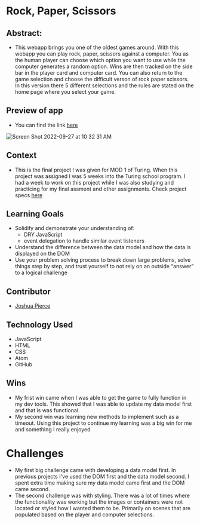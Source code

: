 # Rock, Paper, Scissors

## Abstract: 
  - This webapp brings you one of the oldest games around. With this webapp you can play rock, paper, scissors against a computer. You as the human player can choose which option you want to use while the computer generates a random option. Wins are then tracked on the side bar in the player card and computer card. You can also return to the game selection and choose the difficult verson of rock paper scissors. In this version there 5 different selections and the rules are stated on the home page where you select your game.

## Preview of app
  - You can find the link [here](https://jpierce28.github.io/rock-paper-scissors/) 

![Screen Shot 2022-09-27 at 10 32 31 AM](https://user-images.githubusercontent.com/110264166/192583488-36506929-4042-48de-8d0b-2f6009a24bd3.png)

## Context 
  - This is the final project I was given for MOD 1 of Turing. When this project was assigned I was 5 weeks into the Turing school program. I had a week to work on this project while I was also studying and practicing for my final assment and other assignments. Check project specs [here](https://frontend.turing.edu/projects/module-1/rock-paper-scissors-solo-v2.html)
  
  ## Learning Goals
  - Solidify and demonstrate your understanding of:
    - DRY JavaScript
    - event delegation to handle similar event listeners
  - Understand the difference between the data model and how the data is displayed on the DOM
  - Use your problem solving process to break down large problems, solve things step by step, and trust yourself to not rely on an outside “answer” to a logical challenge

## Contributor
  - [Joshua Pierce](https://github.com/JPierce28)

## Technology Used
  - JavaScript
  - HTML
  - CSS
  - Atom
  - GitHub
## Wins
  - My frist win came when I was able to get the game to fully function in my dev tools. This showed that I was able to update my data model first and that is was functional. 
  - My second win was learning new methods to implement such as a timeout. Using this project to continue my learning was a big win for me and something I really enjoyed
# Challenges
  - My first big challenge came with developing a data model first. In previous projects I've used the DOM first and the data model second. I spent extra time making sure my data model came first and the DOM came second. 
  - The second challenge was with styling. There was a lot of times where the functionality was working but the images or containers were not located or styled how I wanted them to be. Primarily on scenes that are populated based on the player and computer selections.
